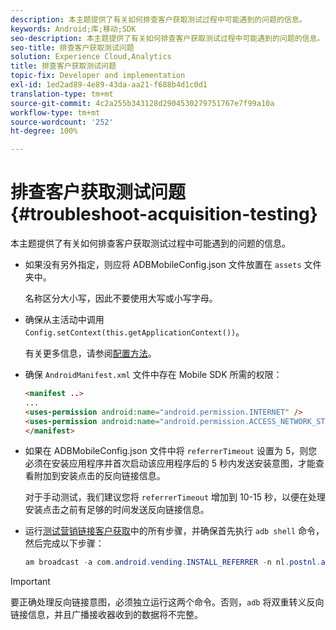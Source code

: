 ```yaml
---
description: 本主题提供了有关如何排查客户获取测试过程中可能遇到的问题的信息。
keywords: Android;库;移动;SDK
seo-description: 本主题提供了有关如何排查客户获取测试过程中可能遇到的问题的信息。
seo-title: 排查客户获取测试问题
solution: Experience Cloud,Analytics
title: 排查客户获取测试问题
topic-fix: Developer and implementation
exl-id: 1ed2ad89-4e89-43da-aa21-f688b4d1c0d1
translation-type: tm+mt
source-git-commit: 4c2a255b343128d2904530279751767e7f99a10a
workflow-type: tm+mt
source-wordcount: '252'
ht-degree: 100%

---
```


# 排查客户获取测试问题 {#troubleshoot-acquisition-testing}

本主题提供了有关如何排查客户获取测试过程中可能遇到的问题的信息。

* 如果没有另外指定，则应将 ADBMobileConfig.json 文件放置在 `assets` 文件夹中。

   名称区分大小写，因此不要使用大写或小写字母。

* 确保从主活动中调用 `Config.setContext(this.getApplicationContext())`。

   有关更多信息，请参阅[配置方法](https://docs.adobe.com/content/help/zh-Hans/mobile-services/android/configuration-android/methods.html)。

* 确保 `AndroidManifest.xml` 文件中存在 Mobile SDK 所需的权限：

   ```html
   <manifest ..>
   ... 
   <uses-permission android:name="android.permission.INTERNET" />
   <uses-permission android:name="android.permission.ACCESS_NETWORK_STATE" />
   </manifest>
   ```

* 如果在 ADBMobileConfig.json 文件中将 `referrerTimeout` 设置为 5，则您必须在安装应用程序并首次启动该应用程序后的 5 秒内发送安装意图，才能查看附加到安装点击的反向链接信息。

   对于手动测试，我们建议您将 `referrerTimeout` 增加到 10-15 秒，以便在处理安装点击之前有足够的时间发送反向链接信息。

* 运行[测试营销链接客户获取](https://docs.adobe.com/content/help/zh-Hans/mobile-services/android/acquisition-android/t-testing-marketing-link-acquisition.html)中的所有步骤，并确保首先执行 `adb shell` 命令，然后完成以下步骤：

   ```java
   am broadcast -a com.android.vending.INSTALL_REFERRER -n nl.postnl.app/.tracking.AdobeAcquisitionLinkBroadcastReceiver --es "referrer" "utm_source=adb_acq_v3&utm_campaign=adb_acq_v3&utm_content=<the newly generated id at step #7>"
   ```

>[!IMPORTANT]
>
>要正确处理反向链接意图，必须独立运行这两个命令。否则，`adb` 将双重转义反向链接信息，并且广播接收器收到的数据将不完整。
